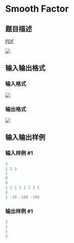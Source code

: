 # Smooth Factor

## 题目描述

[problemUrl]: https://uva.onlinejudge.org/index.php?option=com_onlinejudge&Itemid=8&category=823&page=show_problem&problem=4653

[PDF](https://uva.onlinejudge.org/external/127/p12788.pdf)

![](https://cdn.luogu.com.cn/upload/vjudge_pic/UVA12788/1f75810c8f5282d89ab0544ed20da5d6d5513a05.png)

## 输入输出格式

### 输入格式

![](https://cdn.luogu.com.cn/upload/vjudge_pic/UVA12788/f2b6ba4f2d1ba82fe150a03b86e3cfd077d33c6b.png)

### 输出格式

![](https://cdn.luogu.com.cn/upload/vjudge_pic/UVA12788/4586942d39506e028b5d18da8619c5c847a68d29.png)

## 输入输出样例

### 输入样例 #1

```cpp
3
1 2 3
1
0
8
1 2 1 2 1 2 3 1
4
1 -10 -100 -100
```


### 输出样例 #1

```cpp
3
1
5
3
```


